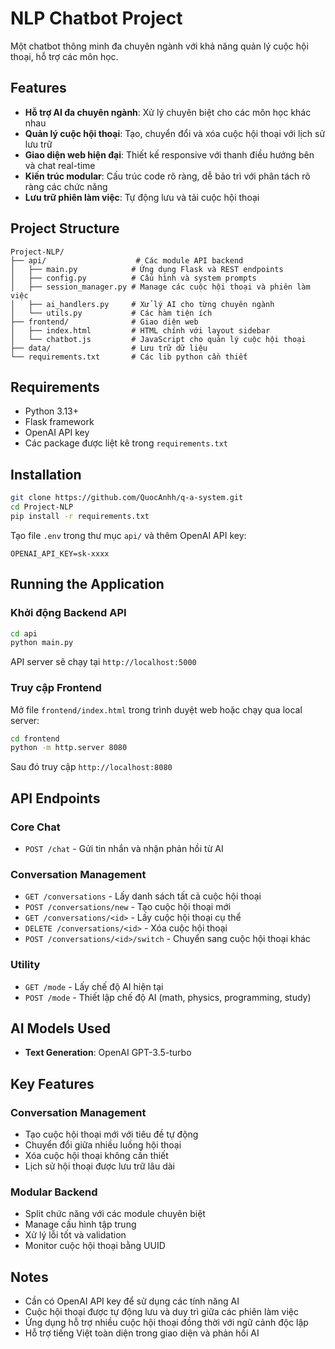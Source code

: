# NLP Chatbot Project

Một chatbot thông minh đa chuyên ngành với khả năng quản lý cuộc hội thoại, hỗ trợ các môn học.

## Features

- **Hỗ trợ AI đa chuyên ngành**: Xử lý chuyên biệt cho các môn học khác nhau
- **Quản lý cuộc hội thoại**: Tạo, chuyển đổi và xóa cuộc hội thoại với lịch sử lưu trữ
- **Giao diện web hiện đại**: Thiết kế responsive với thanh điều hướng bên và chat real-time
- **Kiến trúc modular**: Cấu trúc code rõ ràng, dễ bảo trì với phân tách rõ ràng các chức năng
- **Lưu trữ phiên làm việc**: Tự động lưu và tải cuộc hội thoại

## Project Structure

```
Project-NLP/
├── api/                    # Các module API backend
│   ├── main.py            # Ứng dụng Flask và REST endpoints
│   ├── config.py          # Cấu hình và system prompts
│   ├── session_manager.py # Manage các cuộc hội thoại và phiên làm việc
│   ├── ai_handlers.py     # Xử lý AI cho từng chuyên ngành
│   └── utils.py           # Các hàm tiện ích
├── frontend/              # Giao diện web
│   ├── index.html         # HTML chính với layout sidebar
│   └── chatbot.js         # JavaScript cho quản lý cuộc hội thoại
├── data/                  # Lưu trữ dữ liệu
└── requirements.txt       # Các lib python cần thiết
```

## Requirements

- Python 3.13+
- Flask framework
- OpenAI API key
- Các package được liệt kê trong `requirements.txt`

## Installation

```bash
git clone https://github.com/QuocAnhh/q-a-system.git
cd Project-NLP
pip install -r requirements.txt
```

Tạo file `.env` trong thư mục `api/` và thêm OpenAI API key:
```
OPENAI_API_KEY=sk-xxxx
```

## Running the Application

### Khởi động Backend API
```bash
cd api
python main.py
```
API server sẽ chạy tại `http://localhost:5000`

### Truy cập Frontend
Mở file `frontend/index.html` trong trình duyệt web hoặc chạy qua local server:

```bash
cd frontend
python -m http.server 8080
```
Sau đó truy cập `http://localhost:8080`

## API Endpoints

### Core Chat
- `POST /chat` - Gửi tin nhắn và nhận phản hồi từ AI

### Conversation Management
- `GET /conversations` - Lấy danh sách tất cả cuộc hội thoại
- `POST /conversations/new` - Tạo cuộc hội thoại mới
- `GET /conversations/<id>` - Lấy cuộc hội thoại cụ thể
- `DELETE /conversations/<id>` - Xóa cuộc hội thoại
- `POST /conversations/<id>/switch` - Chuyển sang cuộc hội thoại khác

### Utility
- `GET /mode` - Lấy chế độ AI hiện tại
- `POST /mode` - Thiết lập chế độ AI (math, physics, programming, study)

## AI Models Used

- **Text Generation**: OpenAI GPT-3.5-turbo 

## Key Features

### Conversation Management
- Tạo cuộc hội thoại mới với tiêu đề tự động
- Chuyển đổi giữa nhiều luồng hội thoại
- Xóa cuộc hội thoại không cần thiết
- Lịch sử hội thoại được lưu trữ lâu dài

### Modular Backend
- Split chức năng với các module chuyên biệt
- Manage cấu hình tập trung
- Xử lý lỗi tốt và validation
- Monitor cuộc hội thoại bằng UUID

## Notes

- Cần có OpenAI API key để sử dụng các tính năng AI
- Cuộc hội thoại được tự động lưu và duy trì giữa các phiên làm việc
- Ứng dụng hỗ trợ nhiều cuộc hội thoại đồng thời với ngữ cảnh độc lập
- Hỗ trợ tiếng Việt toàn diện trong giao diện và phản hồi AI

